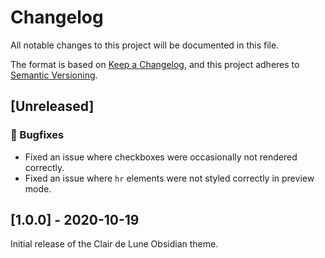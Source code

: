 # Changelog

All notable changes to this project will be documented in this file.

The format is based on [Keep a Changelog](https://keepachangelog.com/en/1.0.0/),
and this project adheres to [Semantic Versioning](https://semver.org/spec/v2.0.0.html).

## [Unreleased]

### 🐛 Bugfixes

- Fixed an issue where checkboxes were occasionally not rendered correctly.
- Fixed an issue where `hr` elements were not styled correctly in preview mode.

## [1.0.0] - 2020-10-19

Initial release of the Clair de Lune Obsidian theme.
